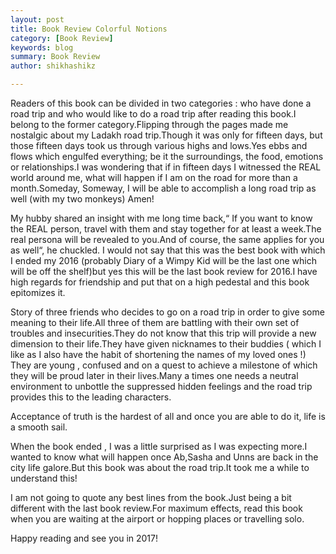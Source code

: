 ```yaml
---
layout: post
title: Book Review Colorful Notions
category: [Book Review]
keywords: blog
summary: Book Review
author: shikhashikz

---
```



Readers of this book can be divided in two categories : who have done a road trip and who would like to do a road trip after reading this book.I belong to the former category.Flipping through the pages made me nostalgic about my Ladakh road trip.Though it was only for fifteen days, but those fifteen days took us through various highs and lows.Yes ebbs and flows which engulfed everything; be it the surroundings, the food, emotions or relationships.I was wondering that if in fifteen days I witnessed the REAL world around me, what will happen if I am on the road for more than a month.Someday, Someway, I will be able to accomplish a long road trip as well (with my two monkeys) Amen!

My hubby shared an insight with me long time back,“ If you want to know the REAL person, travel with them and stay together for at least a week.The real persona will be revealed to you.And of course, the same applies for you as well“, he chuckled.
I would not say that this was the best book with which I ended my 2016 (probably Diary of a Wimpy Kid will be the last one which will be off the shelf)but yes this will be the last book review for 2016.I have high regards for friendship and put that on a high pedestal and this book epitomizes it.

Story of three friends who decides to go on a road trip in order to give some meaning to their life.All three of them are battling with their own set of troubles and insecurities.They do not know that this trip will provide a new dimension to their life.They have given nicknames to their buddies ( which I like as I also have the habit of shortening the names of my loved ones !) They are young , confused and on a quest to achieve a milestone of which they will be proud later in their lives.Many a times one needs a neutral environment to unbottle the suppressed hidden feelings and the road trip provides this to the leading characters.

Acceptance of truth is the hardest of all and once you are able to do it, life is a smooth sail.

When the book ended , I was a little surprised as I was expecting more.I wanted to know what will happen once Ab,Sasha and Unns are back in the city life galore.But this book was about the road trip.It took me a while to understand this!

I am not going to quote any best lines from the book.Just being a bit different with the last book review.For maximum effects, read this book when you are waiting at the airport or hopping places or travelling solo.

Happy reading and see you in 2017!


